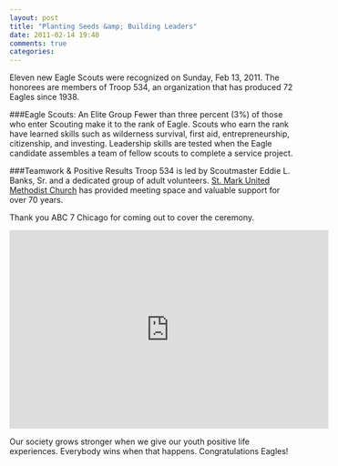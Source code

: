 ```yaml
---
layout: post
title: "Planting Seeds &amp; Building Leaders"
date: 2011-02-14 19:40
comments: true
categories: 
---
```

Eleven new Eagle Scouts were recognized on Sunday, Feb 13, 2011. The honorees are members of Troop 534, an organization that has produced 72 Eagles since 1938.

###Eagle Scouts: An Elite Group
Fewer than three percent (3%) of those who enter Scouting make it to the rank of Eagle. Scouts who earn the rank have learned skills such as wilderness survival, first aid, entrepreneurship, citizenship, and investing. Leadership skills are tested when the Eagle candidate assembles a team of fellow scouts to complete a service project. 

###Teamwork & Positive Results
Troop 534 is led by Scoutmaster Eddie L. Banks, Sr. and a dedicated group of adult volunteers. [St. Mark United Methodist Church](http://stmarkumcchicago.org) has provided meeting space and valuable support for over 70 years.

Thank you ABC 7 Chicago for coming out to cover the ceremony.

<center><iframe title="YouTube video player" width="560" height="349" src="http://www.youtube.com/embed/Hqs2hjB0g6A?rel=0" frameborder="0" allowfullscreen></iframe></center>

Our society grows stronger when we give our youth positive life experiences. Everybody wins when that happens. Congratulations Eagles!  
